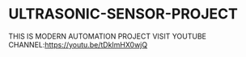 # ULTRASONIC-SENSOR-PROJECT
THIS IS MODERN AUTOMATION PROJECT
VISIT YOUTUBE CHANNEL:https://youtu.be/tDkImHX0wjQ
